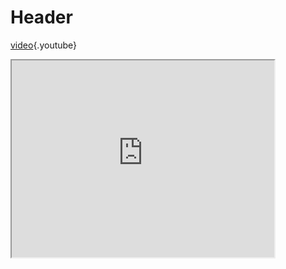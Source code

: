 <!-- TITLE: Musica -->
<!-- SUBTITLE: A quick summary of Musica -->

# Header

[video](https://www.youtube.com/watch?v=FaeCHKLEl4M){.youtube}

<iframe width="420" height="315"
src="https://www.youtube.com/embed/XGSy3_Czz8k">
